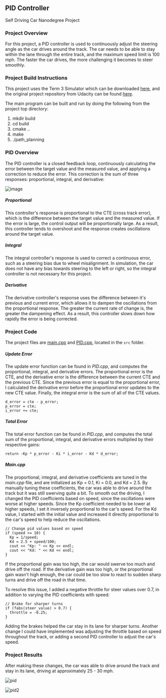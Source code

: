 ## PID Controller
Self Driving Car Nanodegree Project

### Project Overview

For this project, a PID controller is used to continuously adjust the steering angle as the car drives around the track. The car needs to be able to stay within the lane through the entire track, and the maximum speed limit is 100 mph. The faster the car drives, the more challenging it becomes to steer smoothly.

### Project Build Instructions

This project uses the Term 3 Simulator which can be downloaded [here](https://github.com/udacity/self-driving-car-sim/releases/tag/T3_v1.2), and the original project repository from Udacity can be found [here](https://github.com/udacity/CarND-PID-Control-Project).

The main program can be built and run by doing the following from the project top directory:

1. mkdir build
2. cd build
3. cmake ..
4. make
5. ./path_planning

### PID Overview

The PID controller is a closed feedback loop, continuously calculating the error between the target value and the measured value, and applying a correction to reduce the error. This correction is the sum of three responses: proportional, integral, and derivative:

![image](https://user-images.githubusercontent.com/74683142/127356405-80d0254c-bcbd-487c-a9cd-da6fc16f1bfc.png)

##### Proportional

This controller's response is proportional to the CTE (cross track error), which is the difference between the target value and the measured value. If the error is large, the control output will be proportionally large. As a result, this controller tends to overshoot and the response creates oscillations around the target value.

##### Integral

The integral controller's response is used to correct a continuous error, such as a steering bias due to wheel misalignment. In simulation, the car does not have any bias towards steering to the left or right, so the integral controller is not necessary for this project.

##### Derivative

The derivative controller's response uses the difference between it's previous and current error, which allows it to dampen the oscillations from the proportional response. The greater the current rate of change is, the greater the dampening effect. As a result, this controller slows down how rapidly the error is being corrected. 

### Project Code

The project files are [main.cpp](https://github.com/saulakh/pid-controller/blob/main/src/main.cpp) and [PID.cpp](https://github.com/saulakh/pid-controller/blob/main/src/PID.cpp), located in the ```src``` folder.

##### Update Error

The update error function can be found in _PID.cpp_, and computes the proportional, integral, and derivative errors. The proportional error is the CTE, and the derivative error is the difference between the current CTE and the previous CTE. Since the previous error is equal to the proportional error, I calculated the derivative error before the proportional error updates to the new CTE value. Finally, the integral error is the sum of all of the CTE values.

```
d_error = cte - p_error;
p_error = cte;
i_error += cte;
```

##### Total Error

The total error function can be found in _PID.cpp_, and computes the total sum of the proportional, integral, and derivative errors multiplied by their respective gains:

```return -Kp * p_error - Ki * i_error - Kd * d_error;```

##### Main.cpp

The proportional, integral, and derivative coefficients are tuned in the _main.cpp_ file, and are initialized as Kp = 0.1, Ki = 0.0, and Kd = 2.5. By manually tuning these coefficients, the car was able to drive around the track but it was still swerving quite a bit. To smooth out the driving, I changed the PID coefficients based on speed, since the oscillations were worse at higher speeds. Since the Kp coefficient needed to be lower at higher speeds, I set it inversely proportional to the car's speed. For the Kd value, I started with the initial value and increased it directly proportional to the car's speed to help reduce the oscillations.

```
// Change pid values based on speed
if (speed >= 10) {
  Kp = 1/speed;
  Kd = 2.5 + speed/100;
  cout << "Kp: " << Kp << endl;
  cout << "Kd: " << Kd << endl;
}
```

If the proportional gain was too high, the car would swerve too much and drive off the road. If the derivative gain was too high, or the proportional gain wasn't high enough, the car could be too slow to react to sudden sharp turns and drive off the road in that time.

To resolve this issue, I added a negative throttle for steer values over 0.7, in addition to varying the PID coefficients with speed:

```
// Brake for sharper turns
if (fabs(steer_value) > 0.7) {
  throttle = -0.25;
}
```

Adding the brakes helped the car stay in its lane for sharper turns. Another change I could have implemented was adjusting the throttle based on speed throughout the track, or adding a second PID controller to adjust the car's speed.

### Project Results

After making these changes, the car was able to drive around the track and stay in its lane, driving at approximately 25 - 30 mph.

![pid](https://user-images.githubusercontent.com/74683142/127351770-36c945d8-92c5-4edd-90f1-0e1db2f20e79.gif)

![pid2](https://user-images.githubusercontent.com/74683142/127351980-88410315-1374-46c0-ab4b-a9aa0fb06ca7.gif)
